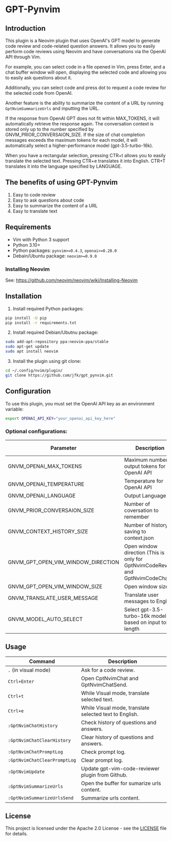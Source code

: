 # GPT-Pynvim

## Introduction

This plugin is a Neovim plugin that uses OpenAI's GPT model to generate code review and code-related question answers. It allows you to easily perform code reviews using Neovim and have conversations via the OpenAI API through Vim.

For example, you can select code in a file opened in Vim, press Enter, and a chat buffer window will open, displaying the selected code and allowing you to easily ask questions about it.

Additionally, you can select code and press dot to request a code review for the selected code from OpenAI.

Another feature is the ability to summarize the content of a URL by running `GptNvimSummarizeUrls` and inputting the URL.

If the response from OpenAI GPT does not fit within MAX_TOKENS, it will automatically retrieve the response again. The conversation context is stored only up to the number specified by GNVM_PRIOR_CONVERSAION_SIZE. If the size of chat completion messages exceeds the maximum tokens for each model, it will automatically select a higher-performance model (gpt-3.5-turbo-16k).

When you have a rectangular selection, pressing CTR+t allows you to easily translate the selected text. Pressing CTR+e translates it into English. CTR+T translates it into the language specified by LANGUAGE.


## The benefits of using GPT-Pynvim

1. Easy to code review
2. Easy to ask questions about code
3. Easy to summarize the content of a URL
4. Easy to translate text


## Requirements

- Vim with Python 3 support
- Python 3.10+
- Python packages: `pynvim>=0.4.3`, `openai>=0.28.0`
- Debain/Ubuntu package: `neovim>=0.9.0`

### Installing Neovim

See: https://github.com/neovim/neovim/wiki/Installing-Neovim


## Installation

1. Install required Python packages:

```bash
pip install -U pip
pip install -r requirements.txt
```

2. Install required Debian/Ubutnu package:

```bash
sudo add-apt-repository ppa:neovim-ppa/stable
sudo apt-get update
sudo apt install neovim
```

3. Install the plugin using git clone:

```bash
cd ~/.config/nvim/plugin/
git clone https://github.com/jfk/gpt_pynvim.git
```

## Configuration

To use this plugin, you must set the OpenAI API key as an environment variable:

```bash
export OPENAI_API_KEY="your_openai_api_key_here"
```
### Optional configurations:
  
| Parameter                      | Description                      | Default Value      |
|--------------------------------|----------------------------------|--------------------|
| GNVM_OPENAI_MAX_TOKENS              | Maximum number of output tokens for OpenAI API | 1000        |
| GNVM_OPENAI_TEMPERATURE             | Temperature for OpenAI API       | 0.0                |
| GNVM_OPENAI_LANGUAGE                | Output Language                  | English           |
| GNVM_PRIOR_CONVERSAION_SIZE          | Number of coversation to remember  | 6                  |
| GNVM_CONTEXT_HISTORY_SIZE           | Number of history saving to context.json | 100        |
| GNVM_GPT_OPEN_VIM_WINDOW_DIRECTION  | Open window direction (This is only for GptNvimCodeReview and GptNvimCodeChat) | vnew |
| GNVM_GPT_OPEN_VIM_WINDOW_SIZE       | Open window size                 | None               |
| GNVM_TRANSLATE_USER_MESSAGE         | Translate user messages to English | 1         |
| GNVM_MODEL_AUTO_SELECT         | Select gpt-3.5-turbo-16k model based on input token length  | 1 |



## Usage

| Command                   | Description                                                |
|---------------------------|------------------------------------------------------------|
| `.` (in visual mode)      | Ask for a code review.                                     |
| `Ctrl+Enter`                | Open CptNvimChat and GptNvimChatSend.               |
| `Ctrl+t`                | While Visual mode, translate selected text.               |
| `Ctrl+e`                | While Visual mode, translate selected text to English.   |
| `:GptNvimChatHistory`  | Check history of questions and answers.                    |
| `:GptNvimChatClearHistory` | Clear history of questions and answers.                 |
| `:GptNvimChatPromptLog`| Check prompt log.                                          |
| `:GptNvimChatClearPromptLog` | Clear prompt log.                                   |
| `:GptNvimUpdate` | Update gpt-vim-code-reviewer plugin from Github.             |
| `:GptNvimSummarizeUrls` | Open the buffer for sumarize urls content.             |
| `:GptNvimSummarizeUrlsSend` | Summarize urls content. |


## License

This project is licensed under the Apache 2.0 License - see the [LICENSE](LICENSE) file for details.
